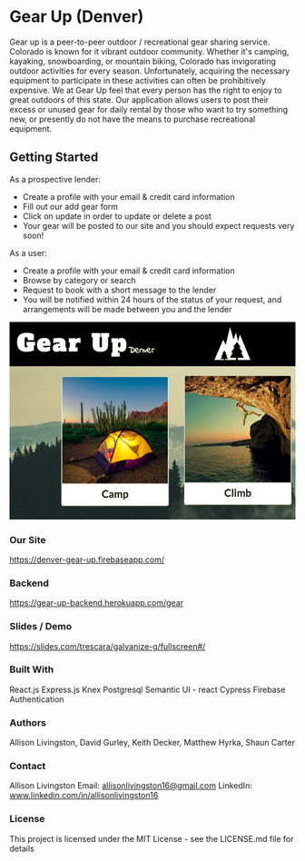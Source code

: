 # **Gear Up (Denver)**

Gear up is a peer-to-peer outdoor / recreational gear sharing service. Colorado is
known for it vibrant outdoor community. Whether it's camping, kayaking, snowboarding, or
mountain biking, Colorado has invigorating outdoor activities for every season. Unfortunately,
acquiring the necessary equipment to participate in these activities can often be prohibitively expensive.
We at Gear Up feel that every person has the right to enjoy to great outdoors of this state. Our application
allows users to post their excess or unused gear for daily rental by those who want to try something new,
or presently do not have the means to purchase recreational equipment.

## **Getting Started**


As a prospective lender:
  - Create a profile with your email & credit card information
  - Fill out our add gear form
  - Click on update in order to update or delete a post
  - Your gear will be posted to our site and you should expect requests very soon!

As a user:
  - Create a profile with your email & credit card information
  - Browse by category or search
  - Request to book with a short message to the lender
  - You will be notified within 24 hours of the status of your request, and arrangements will be made
    between you and the lender

![website screenshot](./GearUp-Screenshot.png)

### **Our Site**
https://denver-gear-up.firebaseapp.com/

### **Backend**
https://gear-up-backend.herokuapp.com/gear

### **Slides / Demo**
https://slides.com/trescara/galvanize-g/fullscreen#/


### **Built With**
React.js
Express.js
Knex
Postgresql
Semantic UI - react
Cypress
Firebase Authentication

### **Authors**
Allison Livingston, David Gurley, Keith Decker, Matthew Hyrka, Shaun Carter

### **Contact**
Allison Livingston
Email: allisonlivingston16@gmail.com
LinkedIn: www.linkedin.com/in/allisonlivingston16
### **License**
This project is licensed under the MIT License - see the LICENSE.md file for details
